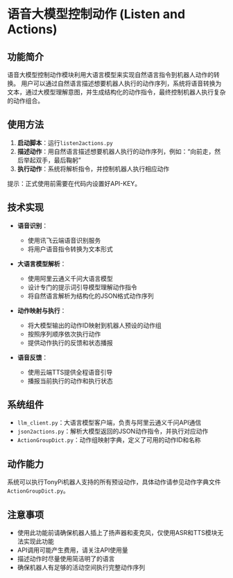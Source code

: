 # 语音大模型控制动作 (Listen and Actions)

## 功能简介
语音大模型控制动作模块利用大语言模型来实现自然语言指令到机器人动作的转换。
用户可以通过自然语言描述想要机器人执行的动作序列，系统将语音转换为文本，通过大模型理解意图，并生成结构化的动作指令，最终控制机器人执行复杂的动作组合。

## 使用方法
1. **启动脚本**：运行`listen2actions.py`
2. **描述动作**：用自然语言描述想要机器人执行的动作序列，例如：“向前走，然后举起双手，最后鞠躬”
3. **执行动作**：系统将解析指令，并控制机器人执行相应动作

提示：正式使用前需要在代码内设置好API-KEY。

## 技术实现
- **语音识别**：
  - 使用讯飞云端语音识别服务
  - 将用户语音指令转换为文本形式

- **大语言模型解析**：
  - 使用阿里云通义千问大语言模型
  - 设计专门的提示词引导模型理解动作指令
  - 将自然语言解析为结构化的JSON格式动作序列

- **动作映射与执行**：
  - 将大模型输出的动作ID映射到机器人预设的动作组
  - 按照序列顺序依次执行动作
  - 提供动作执行的反馈和状态播报

- **语音反馈**：
  - 使用云端TTS提供全程语音引导
  - 播报当前执行的动作和执行状态

## 系统组件
- `llm_client.py`：大语言模型客户端，负责与阿里云通义千问API通信
- `json2actions.py`：解析大模型返回的JSON动作指令，并执行对应动作
- `ActionGroupDict.py`：动作组映射字典，定义了可用的动作ID和名称

## 动作能力
系统可以执行TonyPi机器人支持的所有预设动作，具体动作请参见动作字典文件`ActionGroupDict.py`。

## 注意事项
- 使用此功能前请确保机器人插上了扬声器和麦克风，仅使用ASR和TTS模块无法实现此功能
- API调用可能产生费用，请关注API使用量
- 描述动作时尽量使用简洁明了的语言
- 确保机器人有足够的活动空间执行完整动作序列